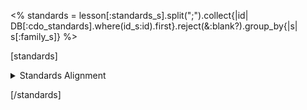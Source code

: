 <% standards = lesson[:standards_s].split(";").collect{|id| DB[:cdo_standards].where(id_s:id).first}.reject(&:blank?).group_by{|s| s[:family_s]} %>

[standards]

<details>
<summary>Standards Alignment</summary>

<% standards.each do |family| %>
<h3><%= family[0] %></h3>
<ul>
<% family[1].each do |standard| %>
<li><b><%= standard[:id_s] %></b> - <%= standard[:desc_t] %></li>
<% end %>
</ul>
<% end %>

</details>

[/standards]

